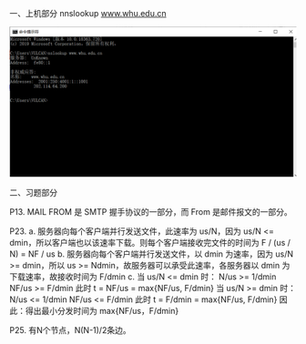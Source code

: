 一、上机部分
nnslookup www.whu.edu.cn

![无标1题](无标1题.png)



二、习题部分

P13. MAIL FROM 是 SMTP 握手协议的一部分，而 From 是邮件报文的一部分。

P23. 
a.
服务器向每个客户端并行发送文件，此速率为 us/N，因为 us/N <= dmin，所以客户端也以该速率下载。则每个客户端接收完文件的时间为 F / (us / N) = NF / us
b.
服务器向每个客户端并行发送文件，以 dmin 为速率，因为 us/N >= dmin，所以 us >= Ndmin，故服务器可以承受此速率，各服务器以 dmin 为下载速率，故接收时间为 F/dmin
c.
当 us/N <= dmin 时：
        N/us >= 1/dmin
        NF/us >= F/dmin
        此时 t = NF/us = max{NF/us, F/dmin}
当 us/N >= dmin 时：
        N/us <= 1/dmin
        NF/us <= F/dmin
        此时 t = F/dmin = max{NF/us, F/dmin}
因此：得出最小分发时间为 max{NF/us，F/dmin}

P25.  有N个节点，N(N-1)/2条边。
